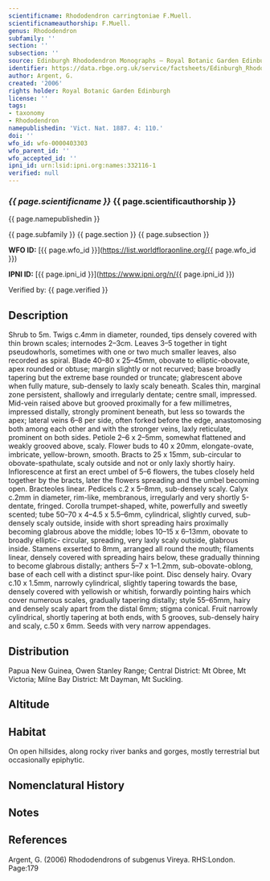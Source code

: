 ```yaml
---
scientificname: Rhododendron carringtoniae F.Muell.
scientificnameauthorship: F.Muell.
genus: Rhododendron
subfamily: ''
section: ''
subsection: ''
source: Edinburgh Rhododendron Monographs – Royal Botanic Garden Edinburgh
identifier: https://data.rbge.org.uk/service/factsheets/Edinburgh_Rhododendron_Monographs.xhtml
author: Argent, G.
created: '2006'
rights holder: Royal Botanic Garden Edinburgh
license: ''
tags:
- taxonomy
- Rhododendron
namepublishedin: 'Vict. Nat. 1887. 4: 110.'
doi: ''
wfo_id: wfo-0000403303
wfo_parent_id: ''
wfo_accepted_id: ''
ipni_id: urn:lsid:ipni.org:names:332116-1
verified: null
---
```

### _{{ page.scientificname }}_ {{ page.scientificauthorship }}
 {{ page.namepublishedin }}

{{ page.subfamily }} {{ page.section }} {{ page.subsection }}

**WFO ID:** [{{ page.wfo_id }}](https://list.worldfloraonline.org/{{ page.wfo_id }})

**IPNI ID:** [{{ page.ipni_id }}](https://www.ipni.org/n/{{ page.ipni_id }})

Verified by: {{ page.verified }}



## Description
Shrub to 5m. Twigs c.4mm in diameter, rounded, tips densely covered with thin brown scales; internodes 2–3cm. Leaves 3–5 together in tight pseudowhorls, sometimes with one or two much smaller leaves, also recorded as spiral. Blade 40–80 x 25–45mm, obovate to elliptic-obovate, apex rounded or obtuse; margin slightly or not recurved; base broadly tapering but the extreme base rounded or truncate; glabrescent above when fully mature, sub-densely to laxly scaly beneath. Scales thin, marginal zone persistent, shallowly and irregularly dentate; centre small, impressed. Mid-vein raised above but grooved proximally for a few millimetres, impressed distally, strongly prominent beneath, but less so towards the apex; lateral veins 6–8 per side, often forked before the edge, anastomosing both among each other and with the stronger veins, laxly reticulate, prominent on both sides. Petiole 2–6 x 2–5mm, somewhat flattened and weakly grooved above, scaly. Flower buds to 40 x 20mm, elongate-ovate, imbricate, yellow-brown, smooth. Bracts to 25 x 15mm, sub-circular to obovate-spathulate, scaly outside and not or only laxly shortly hairy. Inflorescence at first an erect umbel of 5–6 flowers, the tubes closely held together by the bracts, later the flowers spreading and the umbel becoming open. Bracteoles linear. Pedicels c.2 x 5–8mm, sub-densely scaly. Calyx c.2mm in diameter, rim-like, membranous, irregularly and very shortly 5-dentate, fringed. Corolla trumpet-shaped, white, powerfully and sweetly scented; tube 50–70 x 4–4.5 x 5.5–6mm, cylindrical, slightly curved, sub-densely scaly outside, inside with short spreading hairs proximally becoming glabrous above the middle; lobes 10–15 x 6–13mm, obovate to broadly elliptic- circular, spreading, very laxly scaly outside, glabrous inside. Stamens exserted to 8mm, arranged all round the mouth; filaments linear, densely covered with spreading hairs below, these gradually thinning to become glabrous distally; anthers 5–7 x 1–1.2mm, sub-obovate-oblong, base of each cell with a distinct spur-like point. Disc densely hairy. Ovary c.10 x 1.5mm, narrowly cylindrical, slightly tapering towards the base, densely covered with yellowish or whitish, forwardly pointing hairs which cover numerous scales, gradually tapering distally; style 55–65mm, hairy and densely scaly apart from the distal 6mm; stigma conical. Fruit narrowly cylindrical, shortly tapering at both ends, with 5 grooves, sub-densely hairy and scaly, c.50 x 6mm. Seeds with very narrow appendages.

## Distribution
Papua New Guinea, Owen Stanley Range; Central District: Mt Obree, Mt Victoria; Milne Bay District: Mt Dayman, Mt Suckling.

## Altitude


## Habitat
On open hillsides, along rocky river banks and gorges, mostly terrestrial but occasionally epiphytic.

## Nomenclatural History

                       
## Notes


## References

Argent, G. (2006) Rhododendrons of subgenus Vireya. RHS:London. Page:179
